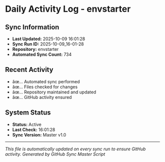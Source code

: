 ﻿# Daily Activity Log - envstarter

## Sync Information
- **Last Updated:** 2025-10-09 16:01:28
- **Sync Run ID:** 2025-10-09_16-01-28
- **Repository:** envstarter
- **Automated Sync Count:** 734

## Recent Activity
- âœ… Automated sync performed
- âœ… Files checked for changes
- âœ… Repository maintained and updated
- âœ… GitHub activity ensured

## System Status
- **Status:** Active
- **Last Check:** 16:01:28
- **Sync Version:** Master v1.0

---
*This file is automatically updated on every sync run to ensure GitHub activity.*
*Generated by GitHub Sync Master Script*
